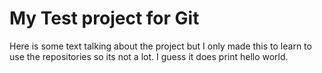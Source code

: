 # My Test project for Git

Here is some text talking about the project but I only made this to learn to use the repositories so its not a lot. I guess it does print hello world.